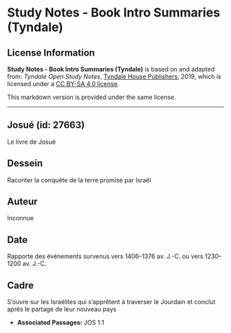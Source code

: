# Study Notes - Book Intro Summaries (Tyndale)

## License Information

**Study Notes - Book Intro Summaries (Tyndale)** is based on and adapted from: _Tyndale Open Study Notes_, [Tyndale House Publishers](https://tyndaleopenresources.com/), 2019, which is licensed under a [CC BY-SA 4.0 license](https://creativecommons.org/licenses/by-sa/4.0/legalcode.en).

This markdown version is provided under the same license.



--------------------------------

## Josué (id: 27663)

Le livre de Josué

Dessein
-------

Raconter la conquête de la terre promise par Israël

Auteur
------

Inconnue

Date
----

Rapporte des événements survenus vers 1406–1376 av. J.\-C. ou vers 1230–1200 av. J.\-C.

Cadre
-----

S’ouvre sur les Israélites qui s’apprêtent à traverser le Jourdain et conclut après le partage de leur nouveau pays

* **Associated Passages:** JOS 1:1


